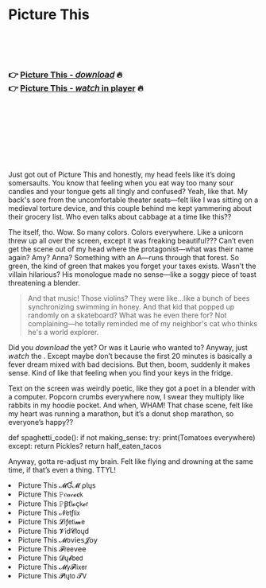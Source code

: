 <h1>Picture This</h1>

<br><br><br>

<h3>👉 <a href="https://Alfredos-nsanescorbu1978.github.io/qfpzvrychs/">Picture This - 𝘥𝘰𝘸𝘯𝘭𝘰𝘢𝘥</a> 🔥<br>
👉 <a href="https://Alfredos-nsanescorbu1978.github.io/qfpzvrychs/">Picture This - 𝘸𝘢𝘵𝘤𝘩 in player</a> 🔥
</h3>



<br><br><br><br><br><br><br>


Just got out of Picture This and honestly, my head feels like it’s doing somersaults. You know that feeling when you eat way too many sour candies and your tongue gets all tingly and confused? Yeah, like that. My back's sore from the uncomfortable theater seats—felt like I was sitting on a medieval torture device, and this couple behind me kept yammering about their grocery list. Who even talks about cabbage at a time like this??

The   itself, tho. Wow. So many colors. Colors everywhere. Like a unicorn threw up all over the screen, except it was freaking beautiful??? Can’t even get the scene out of my head where the protagonist—what was their name again? Amy? Anna? Something with an A—runs through that forest. So green, the kind of green that makes you forget your taxes exists. Wasn’t the villain hilarious? His monologue made no sense—like a soggy piece of toast threatening a blender.

> And that music! Those violins? They were like...like a bunch of bees synchronizing swimming in honey. And that kid that popped up randomly on a skateboard? What was he even there for? Not complaining—he totally reminded me of my neighbor's cat who thinks he's a world explorer.

Did you 𝘥𝘰𝘸𝘯𝘭𝘰𝘢𝘥 the   yet? Or was it Laurie who wanted to? Anyway, just 𝘸𝘢𝘵𝘤𝘩 the  . Except maybe don’t because the first 20 minutes is basically a fever dream mixed with bad decisions. But then, boom, suddenly it makes sense. Kind of like that feeling when you find your keys in the fridge.

Text on the screen was weirdly poetic, like they got a poet in a blender with a computer. Popcorn crumbs everywhere now, I swear they multiply like rabbits in my hoodie pocket. And when, WHAM! That chase scene, felt like my heart was running a marathon, but it’s a donut shop marathon, so everyone’s happy??

def spaghetti_code():
    if not making_sense:
        try:
            print(Tomatoes everywhere)
        except:
            return Pickles?
    return half_eaten_tacos

Anyway, gotta re-adjust my brain. Felt like flying and drowning at the same time, if that’s even a thing. TTYL!

<li>Picture This 𝓜Ɠ𝓜 ρ𝗅ų𝗌</li>
<li>Picture This 𝙿𝑒𝒶𝒸𝓸𝐜𝗄</li>
<li>Picture This 𝙿Ꞵť𝗅𝓸ç𝗄𝓮𝗋</li>
<li>Picture This 𝓝𝖾𝗍ƒ𝗅𝗂𝗑</li>
<li>Picture This 𝓛𝗂ƒ𝖾𝗍𝗂𝓶𝖾</li>
<li>Picture This 𝓥𝗂ԁ𝓒𝗅𝗈ųԁ</li>
<li>Picture This 𝓜𝗈ν𝗂𝖾𝗌𝓙𝗈𝗒</li>
<li>Picture This 𝓕𝗋𝖾𝖾ν𝖾𝖾</li>
<li>Picture This 𝓓ų𝓫𝖻𝖾𝖽</li>
<li>Picture This 𝓜𝗒𝓕𝗅𝗂𝗑𝖾𝗋</li>
<li>Picture This 𝓟𝗅ų𝗍𝗈 𝓣𝖵</li>
